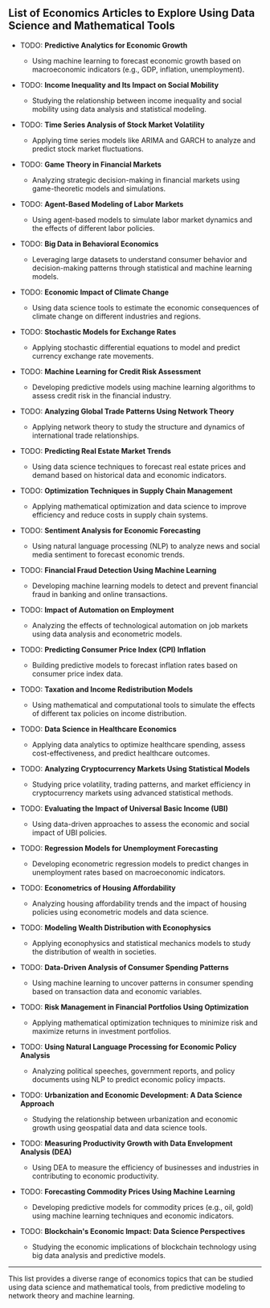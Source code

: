## List of Economics Articles to Explore Using Data Science and Mathematical Tools

- TODO: **Predictive Analytics for Economic Growth**  
  - Using machine learning to forecast economic growth based on macroeconomic indicators (e.g., GDP, inflation, unemployment).

- TODO: **Income Inequality and Its Impact on Social Mobility**  
  - Studying the relationship between income inequality and social mobility using data analysis and statistical modeling.

- TODO: **Time Series Analysis of Stock Market Volatility**  
  - Applying time series models like ARIMA and GARCH to analyze and predict stock market fluctuations.

- TODO: **Game Theory in Financial Markets**  
  - Analyzing strategic decision-making in financial markets using game-theoretic models and simulations.

- TODO: **Agent-Based Modeling of Labor Markets**  
  - Using agent-based models to simulate labor market dynamics and the effects of different labor policies.

- TODO: **Big Data in Behavioral Economics**  
  - Leveraging large datasets to understand consumer behavior and decision-making patterns through statistical and machine learning models.

- TODO: **Economic Impact of Climate Change**  
  - Using data science tools to estimate the economic consequences of climate change on different industries and regions.

- TODO: **Stochastic Models for Exchange Rates**  
  - Applying stochastic differential equations to model and predict currency exchange rate movements.

- TODO: **Machine Learning for Credit Risk Assessment**  
  - Developing predictive models using machine learning algorithms to assess credit risk in the financial industry.

- TODO: **Analyzing Global Trade Patterns Using Network Theory**  
  - Applying network theory to study the structure and dynamics of international trade relationships.

- TODO: **Predicting Real Estate Market Trends**  
  - Using data science techniques to forecast real estate prices and demand based on historical data and economic indicators.

- TODO: **Optimization Techniques in Supply Chain Management**  
  - Applying mathematical optimization and data science to improve efficiency and reduce costs in supply chain systems.

- TODO: **Sentiment Analysis for Economic Forecasting**  
  - Using natural language processing (NLP) to analyze news and social media sentiment to forecast economic trends.

- TODO: **Financial Fraud Detection Using Machine Learning**  
  - Developing machine learning models to detect and prevent financial fraud in banking and online transactions.

- TODO: **Impact of Automation on Employment**  
  - Analyzing the effects of technological automation on job markets using data analysis and econometric models.

- TODO: **Predicting Consumer Price Index (CPI) Inflation**  
  - Building predictive models to forecast inflation rates based on consumer price index data.

- TODO: **Taxation and Income Redistribution Models**  
  - Using mathematical and computational tools to simulate the effects of different tax policies on income distribution.

- TODO: **Data Science in Healthcare Economics**  
  - Applying data analytics to optimize healthcare spending, assess cost-effectiveness, and predict healthcare outcomes.

- TODO: **Analyzing Cryptocurrency Markets Using Statistical Models**  
  - Studying price volatility, trading patterns, and market efficiency in cryptocurrency markets using advanced statistical methods.

- TODO: **Evaluating the Impact of Universal Basic Income (UBI)**  
  - Using data-driven approaches to assess the economic and social impact of UBI policies.

- TODO: **Regression Models for Unemployment Forecasting**  
  - Developing econometric regression models to predict changes in unemployment rates based on macroeconomic indicators.

- TODO: **Econometrics of Housing Affordability**  
  - Analyzing housing affordability trends and the impact of housing policies using econometric models and data science.

- TODO: **Modeling Wealth Distribution with Econophysics**  
  - Applying econophysics and statistical mechanics models to study the distribution of wealth in societies.

- TODO: **Data-Driven Analysis of Consumer Spending Patterns**  
  - Using machine learning to uncover patterns in consumer spending based on transaction data and economic variables.






- TODO: **Risk Management in Financial Portfolios Using Optimization**  
  - Applying mathematical optimization techniques to minimize risk and maximize returns in investment portfolios.








- TODO: **Using Natural Language Processing for Economic Policy Analysis**  
  - Analyzing political speeches, government reports, and policy documents using NLP to predict economic policy impacts.







- TODO: **Urbanization and Economic Development: A Data Science Approach**  
  - Studying the relationship between urbanization and economic growth using geospatial data and data science tools.






- TODO: **Measuring Productivity Growth with Data Envelopment Analysis (DEA)**  
  - Using DEA to measure the efficiency of businesses and industries in contributing to economic productivity.





- TODO: **Forecasting Commodity Prices Using Machine Learning**  
  - Developing predictive models for commodity prices (e.g., oil, gold) using machine learning techniques and economic indicators.





- TODO: **Blockchain's Economic Impact: Data Science Perspectives**  
  - Studying the economic implications of blockchain technology using big data analysis and predictive models.

---

This list provides a diverse range of economics topics that can be studied using data science and mathematical tools, from predictive modeling to network theory and machine learning.

